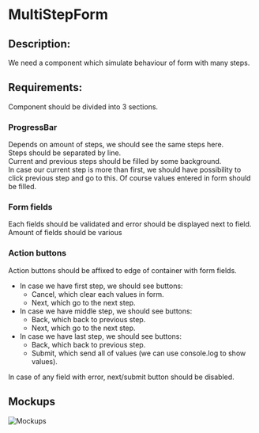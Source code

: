 # MultiStepForm

## Description:
We need a component which simulate behaviour of form with many steps.

## Requirements:
Component should be divided into 3 sections.
### ProgressBar
Depends on amount of steps, we should see the same steps here.<br>
Steps should be separated by line.<br>
Current and previous steps should be filled by some background.<br>
In case our current step is more than first, we should have possibility to click previous step and go to this. Of course values entered in form should be filled.<br>
### Form fields
Each fields should be validated and error should be displayed next to field.<br>
Amount of fields should be various
### Action buttons
Action buttons should be affixed to edge of container with form fields.
- In case we have first step, we should see buttons: 
	- Cancel, which clear each values in form.
	- Next, which go to the next step.
- In case we have middle step, we should see buttons:
	- Back, which back to previous step.
	- Next, which go to the next step.
- In case we have last step, we should see buttons:
	- Back, which back to previous step.
	-  Submit, which send all of values (we can use console.log to show values).<br>

In case of any field with error, next/submit button should be disabled.

## Mockups
![Mockups](https://raw.githubusercontent.com/hayuna/Recruitment/main/MultiStepForm/Screenshot%202020-11-12%20at%2022.01.53%20(1).png)
